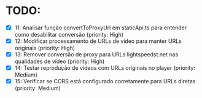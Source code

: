 # TODO:

- [x] 11: Analisar função convertToProxyUrl em staticApi.ts para entender como desabilitar conversão (priority: High)
- [x] 12: Modificar processamento de URLs de vídeo para manter URLs originais (priority: High)
- [x] 13: Remover conversão de proxy para URLs lightspeedst.net nas qualidades de vídeo (priority: High)
- [x] 14: Testar reprodução de vídeos com URLs originais no player (priority: Medium)
- [x] 15: Verificar se CORS está configurado corretamente para URLs diretas (priority: Medium)
